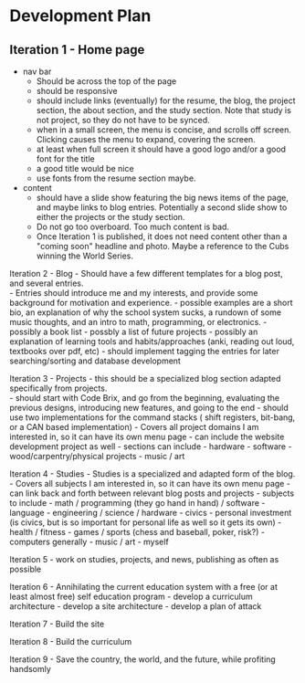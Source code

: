 Development Plan
===

Iteration 1 - Home page
---
- nav bar
	- Should be across the top of the page
	- should be responsive
	- should include links (eventually) for the resume, the blog, the project section, the about section, and the study section.  Note that study is not project, so they do not have to be synced.
	- when in a small screen, the menu is concise, and scrolls off screen.  Clicking causes the menu to expand, covering the screen.
	- at least when full screen it should have a good logo and/or a good font for the title
	- a good title would be nice
	- use fonts from the resume section maybe.  
- content
	- should have a slide show featuring the big news items of the page, and maybe links to blog entries.  Potentially a second slide show to either the projects or the study section. 
	- Do not go too overboard.  Too much content is bad.  
	- Once Iteration 1 is published, it does not need content other than a "coming soon" headline and photo.  Maybe a reference to the Cubs winning the World Series.

Iteration 2 - Blog
	- Should have a few different templates for a blog post, and several entries.  
	- Entries should introduce me and my interests, and provide some background for motivation and experience.
		- possible examples are a short bio, an explanation of why the school system sucks, a rundown of some music thoughts, and an intro to math, programming, or electronics.
		- possibly a book list
		- possbly a list of future projects
		- possibly an explanation of learning tools and habits/approaches (anki, reading out loud, textbooks over pdf, etc)
	- should implement tagging the entries for later searching/sorting and database development

Iteration 3 - Projects
	- this should be a specialized blog section adapted specifically from projects.  
	- should start with Code Brix, and go from the beginning, evaluating the previous designs, introducing new features, and going to the end
	- should use two implementations for the command stacks ( shift registers, bit-bang, or a CAN based implementation)
	- Covers all project domains I am interested in, so it can have its own menu page
	- can include the website development project as well 
	- sections can include
		- hardware
		- software
		- wood/carpentry/physical projects
		- music / art

Iteration 4 - Studies
	- Studies is a specialized and adapted form of the blog.  
	- Covers all subjects I am interested in, so it can have its own menu page
	- can link back and forth between relevant blog posts and projects
	- subjects to include
		- math / programming (they go hand in hand) / software
		- language
		- engineering / science / hardware
		- civics
		- personal investment (is civics, but is so important for personal life as well so it gets its own)
		- health / fitness 
		- games / sports (chess and baseball, poker, risk?)
		- computers generally
		- music / art
		- myself

Iteration 5 - work on studies, projects, and news, publishing as often as possible

Iteration 6 - Annihilating the current education system with a free (or at least almost free) self education program
	- develop a curriculum architecture
	- develop a site architecture
	- develop a plan of attack

Iteration 7 - Build the site

Iteration 8 - Build the curriculum

Iteration 9 - Save the country, the world, and the future, while profiting handsomly
